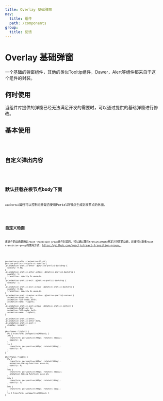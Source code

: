 ```yaml
---
title: Overlay 基础弹窗
nav:
  title: 组件
  path: /components
group:
  title: 反馈
---
```


# Overlay 基础弹窗

一个基础的弹窗组件，其他的类似Tooltip组件，Dawer，Alert等组件都来自于这个组件的封装。

## 何时使用

当组件库提供的弹窗已经无法满足开发的需要时，可以通过提供的基础弹窗进行修改。

## 基本使用

<code src='./demo/basic.tsx'/>

## 自定义弹出内容

<code src='./demo/custom.tsx'>

## 默认挂载在根节点body下面

`usePortal`属性可以控制组件是否使用Portal将节点生成到根节点的外面。

<code src='./demo/portal.tsx'/>

## 自定义动画

该组件的动画是通过`react-transition-group`组件封装的。可以通过属性`transitionName`来定义弹窗的动画，详细可以查看`react-transition-group`的使用方式，https://github.com/reactjs/react-transition-group。

<code src='./demo/customAnimation/customAnimation.tsx' />

``` less
@animation-prefix:~'animation-flipX';
@native-prefix:~'recycle-ui-overlay';
.@{animation-prefix}-enter .@{native-prefix}-backdrop {
  opacity: 0.01;
}
.@{animation-prefix}-enter-active .@{native-prefix}-backdrop {
  opacity: 1;
  transition: opacity 1s ease-in;
}
.@{animation-prefix}-exit .@{native-prefix}-backdrop {
  opacity: 1;
}
.@{animation-prefix}-exit-active .@{native-prefix}-backdrop {
  opacity: 0.01;
  transition: opacity 1s ease-in;
}
.@{animation-prefix}-enter-active .@{native-prefix}-content {
  animation-duration: 1s;
  animation-fill-mode: both;
  animation-name: flipInX;
}
.@{animation-prefix}-exit-active .@{native-prefix}-content {
  animation-duration: 1s;
  animation-fill-mode: both;
  animation-name: flipOutX;
}

.@{animation-prefix}-enter,
.@{animation-prefix}-enter-done,
.@{animation-prefix}-exit {
  display: inherit;
}

@keyframes flipOutX {
  0% { transform: perspective(400px); }
  30% {
    transform: perspective(400px) rotateX(-20deg);
    opacity: 1;
  }
  to {
    transform: perspective(400px) rotateX(90deg);
    opacity: 0;
  }
}

@keyframes flipInX {
  0% {
    transform: perspective(400px) rotateX(90deg);
    animation-timing-function: ease-in;
    opacity: 0;
  }
  40% {
    transform: perspective(400px) rotateX(-20deg);
    animation-timing-function: ease-in;
  }
  60% {
    transform: perspective(400px) rotateX(10deg);
    opacity: 1;
  }
  80% {
    transform: perspective(400px) rotateX(-5deg);
  }
  to { transform: perspective(400px); }
}

```